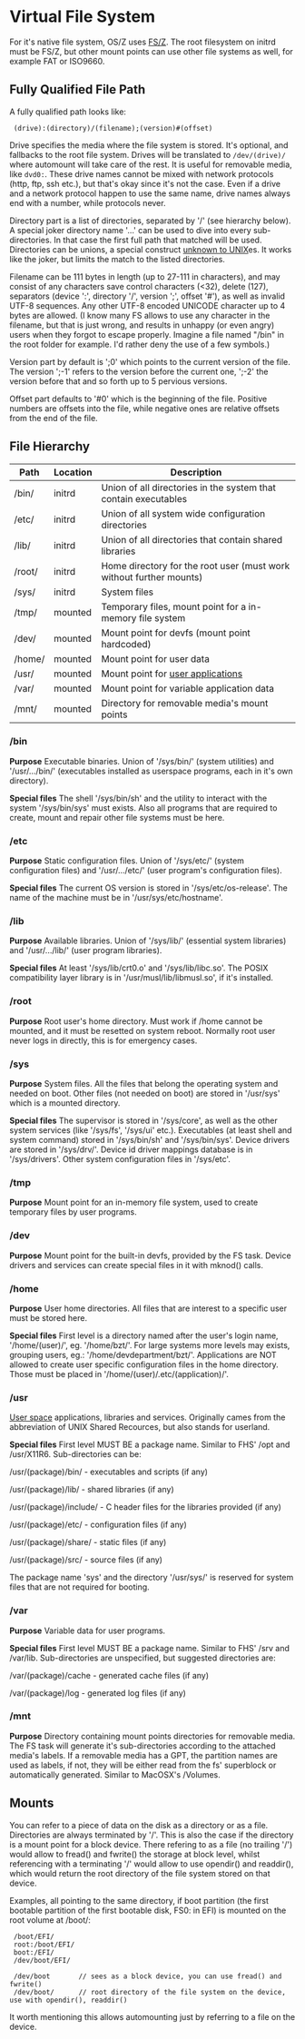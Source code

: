 Virtual File System
===================

For it's native file system, OS/Z uses [FS/Z](https://gitlab.com/bztsrc/osz/blob/master/docs/fs.en.md). The root
filesystem on initrd must be FS/Z, but other mount points can use other file systems as well, for example FAT or ISO9660.

Fully Qualified File Path
-------------------------

A fully qualified path looks like:

```
 (drive):(directory)/(filename);(version)#(offset)
```

Drive specifies the media where the file system is stored. It's optional, and fallbacks to the root file system.
Drives will be translated to `/dev/(drive)/` where automount will take care of the rest. It is useful for removable media,
like `dvd0:`. These drive names cannot be mixed with network protocols (http, ftp, ssh etc.), but that's okay since it's not
the case. Even if a drive and a network protocol happen to use the same name, drive names always end with a number, while protocols
never.

Directory part is a list of directories, separated by '/' (see hierarchy below). A special joker directory name '...'
can be used to dive into every sub-directories. In that case the first full path that matched will be used. Directories
can be unions, a special construct [unknown to UNIX](https://gitlab.com/bztsrc/osz/blob/master/docs/posix.en.md)es. It
works like the joker, but limits the match to the listed directories.

Filename can be 111 bytes in length (up to 27-111 in characters), and may consist of any characters save control characters
(<32), delete (127), separators (device ':', directory '/', version ';', offset '#'), as well as invalid UTF-8 sequences.
Any other UTF-8 encoded UNICODE character up to 4 bytes are allowed. (I know many FS allows to use any character in the filename,
but that is just wrong, and results in unhappy (or even angry) users when they forgot to escape properly. Imagine a file named
"/bin" in the root folder for example. I'd rather deny the use of a few symbols.)

Version part by default is ';0' which points to the current version of the file. The version ';-1' refers to the version
before the current one, ';-2' the version before that and so forth up to 5 pervious versions.

Offset part defaults to '#0' which is the beginning of the file.
Positive numbers are offsets into the file, while negative ones are relative offsets from the end of the file.

File Hierarchy
--------------

| Path   | Location | Description |
| ------ | -------- | ----------- |
| /bin/  | initrd  | Union of all directories in the system that contain executables |
| /etc/  | initrd  | Union of all system wide configuration directories |
| /lib/  | initrd  | Union of all directories that contain shared libraries |
| /root/ | initrd  | Home directory for the root user (must work without further mounts) |
| /sys/  | initrd  | System files |
| /tmp/  | mounted | Temporary files, mount point for a in-memory file system |
| /dev/  | mounted | Mount point for devfs (mount point hardcoded) |
| /home/ | mounted | Mount point for user data |
| /usr/  | mounted | Mount point for [user applications](https://gitlab.com/bztsrc/osz/blob/master/usr) |
| /var/  | mounted | Mount point for variable application data |
| /mnt/  | mounted | Directory for removable media's mount points |

### /bin
**Purpose**
Executable binaries. Union of '/sys/bin/' (system utilities) and '/usr/.../bin/' (executables installed as
userspace programs, each in it's own directory).

**Special files**
The shell '/sys/bin/sh' and the utility to interact with the system '/sys/bin/sys' must exists. Also all
programs that are required to create, mount and repair other file systems must be here.

### /etc
**Purpose**
Static configuration files. Union of '/sys/etc/' (system configuration files) and '/usr/.../etc/' (user
program's configuration files).

**Special files**
The current OS version is stored in '/sys/etc/os-release'. The name of the machine must be in '/usr/sys/etc/hostname'.

### /lib
**Purpose**
Available libraries. Union of '/sys/lib/' (essential system libraries) and '/usr/.../lib/' (user program libraries).

**Special files**
At least '/sys/lib/crt0.o' and '/sys/lib/libc.so'. The POSIX compatibility layer library is in '/usr/musl/lib/libmusl.so',
if it's installed.

### /root
**Purpose**
Root user's home directory. Must work if /home cannot be mounted, and it must be resetted on system reboot. Normally
root user never logs in directly, this is for emergency cases.

### /sys
**Purpose**
System files. All the files that belong the operating system and needed on boot. Other files (not needed on boot)
are stored in '/usr/sys' which is a mounted directory.

**Special files**
The supervisor is stored in '/sys/core', as well as the other system services (like '/sys/fs', '/sys/ui' etc.).
Executables (at least shell and system command) stored in '/sys/bin/sh' and '/sys/bin/sys'. Device drivers are stored
in '/sys/drv/'. Device id driver mappings database is in '/sys/drivers'. Other system configuration files in '/sys/etc'.

### /tmp
**Purpose**
Mount point for an in-memory file system, used to create temporary files by user programs.

### /dev
**Purpose**
Mount point for the built-in devfs, provided by the FS task. Device drivers and services can create special files
in it with mknod() calls.

### /home
**Purpose**
User home directories. All files that are interest to a specific user must be stored here.

**Special files**
First level is a directory named after the user's login name, '/home/(user)/', eg. '/home/bzt/'. For large systems
more levels may exists, grouping users, eg.: '/home/devdepartment/bzt/'. Applications are NOT allowed to create
user specific configuration files in the home directory. Those must be placed in '/home/(user)/.etc/(application)/'.

### /usr
[User space](https://gitlab.com/bztsrc/osz/blob/master/usr) applications, libraries and services. Originally
cames from the abbreviation of UNIX Shared Recources, but also stands for userland.

**Special files**
First level MUST BE a package name. Similar to FHS' /opt and /usr/X11R6. Sub-directories can be:

/usr/(package)/bin/ - executables and scripts (if any)

/usr/(package)/lib/ - shared libraries (if any)

/usr/(package)/include/ - C header files for the libraries provided (if any)

/usr/(package)/etc/ - configuration files (if any)

/usr/(package)/share/ - static files (if any)

/usr/(package)/src/ - source files (if any)

The package name 'sys' and the directory '/usr/sys/' is reserved for system files that are not required for booting.

### /var
**Purpose**
Variable data for user programs.

**Special files**
First level MUST BE a package name. Similar to FHS' /srv and /var/lib. Sub-directories are unspecified, but suggested
directories are:

/var/(package)/cache - generated cache files (if any)

/var/(package)/log - generated log files (if any)

### /mnt
**Purpose**
Directory containing mount points directories for removable media. The FS task will generate it's sub-directories according
to the attached media's labels. If a removable media has a GPT, the partition names are used as labels, if not, they
will be either read from the fs' superblock or automatically generated. Similar to MacOSX's /Volumes.

Mounts
------

You can refer to a piece of data on the disk as a directory or as a file. Directories are always terminated by '/'. This is
also the case if the directory is a mount point for a block device. There refering to as a file (no trailing '/') would
allow to fread() and fwrite() the storage at block level, whilst referencing with a terminating '/' would allow to use opendir()
and readdir(), which would return the root directory of the file system stored on that device.

Examples, all pointing to the same directory, if boot partition (the first bootable partition of the first bootable disk,
FS0: in EFI) is mounted on the root volume at /boot/:

```
 /boot/EFI/
 root:/boot/EFI/
 boot:/EFI/
 /dev/boot/EFI/
```
```
 /dev/boot       // sees as a block device, you can use fread() and fwrite()
 /dev/boot/      // root directory of the file system on the device, use with opendir(), readdir()
```

It worth mentioning this allows automounting just by referring to a file on the device.

